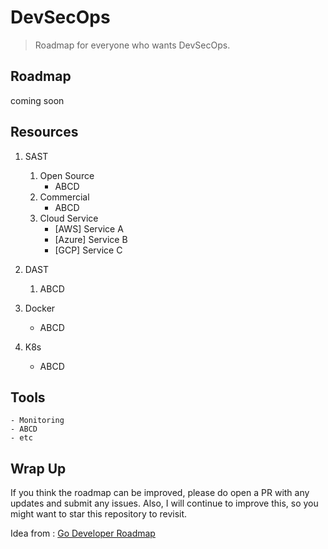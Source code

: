 # DevSecOps

> Roadmap for everyone who wants DevSecOps.

## Roadmap
coming soon

## Resources
1. SAST
    1. Open Source
        - ABCD
    2. Commercial
        - ABCD
    3. Cloud Service
        - [AWS] Service A
        - [Azure] Service B
        - [GCP] Service C

2. DAST
    1. ABCD
    
3. Docker
    - ABCD
    
4. K8s
    - ABCD

## Tools
    - Monitoring
    - ABCD
    - etc

## Wrap Up
If you think the roadmap can be improved, please do open a PR with any updates and submit any issues. Also, I will continue to improve this, so you might want to star this repository to revisit.

Idea from : [Go Developer Roadmap](https://github.com/Alikhll/golang-developer-roadmap)
